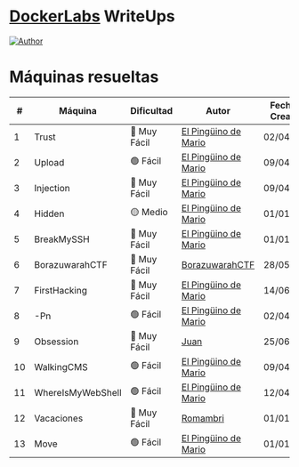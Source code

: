 # [DockerLabs](https://dockerlabs.es/) WriteUps
<a href="https://github.com/GutsNet"><img title="Author" src="https://img.shields.io/badge/Author-GutsNet-purple.svg?style=for-the-badge&logo=github"></a>

# Máquinas resueltas

| #   | Máquina | Dificultad   | Autor      | Fecha de Creación | Guía de Solución                                     |
|-----|---------|--------------|------------|-------------------|-----------------------------------------------------|
| 1   | Trust   | 🔵 Muy Fácil  | [El Pingüino de Mario](https://www.youtube.com/channel/UCGLfzfKRUsV6BzkrF1kJGsg)    | 02/04/2024  | [Ver Guía](https://github.com/GutsNet/DockerLabs-WriteUp/blob/main/Muy%20F%C3%A1cil/Trust.md) |
| 2   | Upload   | 🟢 Fácil  | [El Pingüino de Mario](https://www.youtube.com/channel/UCGLfzfKRUsV6BzkrF1kJGsg)    | 09/04/2024  | [Ver Guía](https://github.com/GutsNet/DockerLabs-WriteUp/blob/main/F%C3%A1cil/Upload.md) |
| 3   | Injection   | 🔵 Muy Fácil  | [El Pingüino de Mario](https://www.youtube.com/channel/UCGLfzfKRUsV6BzkrF1kJGsg)    | 09/04/2024  | [Ver Guía](https://github.com/GutsNet/DockerLabs-WriteUp/blob/main/Muy%20F%C3%A1cil/Injection.md) |
| 4   | Hidden   | 🟡 Medio  | [El Pingüino de Mario](https://www.youtube.com/channel/UCGLfzfKRUsV6BzkrF1kJGsg)    | 01/01/2000  | [En Progreso](https://github.com/GutsNet/DockerLabs-WriteUp/blob/main/Medio/Hidden.md) |
| 5   | BreakMySSH   | 🔵 Muy Fácil  | [El Pingüino de Mario](https://www.youtube.com/channel/UCGLfzfKRUsV6BzkrF1kJGsg)    | 01/01/2000  | [En Progreso](https://github.com/GutsNet/DockerLabs-WriteUp/blob/main/Muy%20F%C3%A1cil/BreakMySSH.md) |
| 6   | BorazuwarahCTF  | 🔵 Muy Fácil  | [BorazuwarahCTF](https://github.com/borazuwarah/)    | 28/05/2024  | [En Progreso](https://github.com/GutsNet/DockerLabs-WriteUp/blob/main/Muy%20F%C3%A1cil/BorazuwarahCTF.md) |
| 7   | FirstHacking   | 🔵 Muy Fácil  | [El Pingüino de Mario](https://www.youtube.com/channel/UCGLfzfKRUsV6BzkrF1kJGsg)    | 14/06/2024  | [Ver Guía](https://github.com/GutsNet/DockerLabs-WriteUp/blob/main/Muy%20F%C3%A1cil/FirstHacking.md) |
| 8   | -Pn   | 🟢 Fácil  | [El Pingüino de Mario](https://www.youtube.com/channel/UCGLfzfKRUsV6BzkrF1kJGsg)    | 02/04/2024  | [En Progreso](https://github.com/GutsNet/DockerLabs-WriteUp/blob/main/F%C3%A1cil/Pn.md) |
| 9   | Obsession   | 🔵 Muy Fácil  | [Juan](https://russ0ski.github.io/MyHackingRoad/)    | 25/06/2024  | [En Progreso](https://github.com/GutsNet/DockerLabs-WriteUp/blob/main/Muy%20F%C3%A1cil/Obssesion.md) |
| 10   | WalkingCMS   | 🟢 Fácil  | [El Pingüino de Mario](https://www.youtube.com/channel/UCGLfzfKRUsV6BzkrF1kJGsg)    | 09/04/2024  | [En Progreso](https://github.com/GutsNet/DockerLabs-WriteUp/blob/main/F%C3%A1cil/WalkingCMS.md) |
| 11   | WhereIsMyWebShell   | 🟢 Fácil  | [El Pingüino de Mario](https://www.youtube.com/channel/UCGLfzfKRUsV6BzkrF1kJGsg)    | 12/04/2024  | [En Progreso](https://github.com/GutsNet/DockerLabs-WriteUp/blob/main/F%C3%A1cil/WhereIsMyWebShell.md) |
| 12   | Vacaciones   | 🔵 Muy Fácil  | [Romambri](https://www.youtube.com/@romabripwn)    | 01/01/2000  | [En Progreso](https://github.com/GutsNet/DockerLabs-WriteUp/blob/main/Muy%20F%C3%A1cil/Vacaciones.md) |
| 13   | Move   | 🟢 Fácil  | [El Pingüino de Mario](https://www.youtube.com/channel/UCGLfzfKRUsV6BzkrF1kJGsg)    | 01/01/2000  | [En Progreso](https://github.com/GutsNet/DockerLabs-WriteUp/blob/main/F%C3%A1cil/Move.md) |
